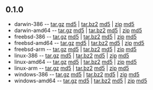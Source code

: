 ## 0.1.0

* darwin-386 -- [tar.gz](http://dendrite-binaries.s3-website-us-east-1.amazonaws.com/darwin-386/0.1.0/dendrite-darwin-386-0.1.0.tar.gz) [md5](http://dendrite-binaries.s3-website-us-east-1.amazonaws.com/darwin-386/0.1.0/dendrite-darwin-386-0.1.0.tar.gz.md5) | [tar.bz2](http://dendrite-binaries.s3-website-us-east-1.amazonaws.com/darwin-386/0.1.0/dendrite-darwin-386-0.1.0.tar.bz2) [md5](http://dendrite-binaries.s3-website-us-east-1.amazonaws.com/darwin-386/0.1.0/dendrite-darwin-386-0.1.0.tar.bz2.md5) | [zip](http://dendrite-binaries.s3-website-us-east-1.amazonaws.com/darwin-386/0.1.0/dendrite-darwin-386-0.1.0.zip) [md5](http://dendrite-binaries.s3-website-us-east-1.amazonaws.com/darwin-386/0.1.0/dendrite-darwin-386-0.1.0.zip.md5)
* darwin-amd64 -- [tar.gz](http://dendrite-binaries.s3-website-us-east-1.amazonaws.com/darwin-amd64/0.1.0/dendrite-darwin-amd64-0.1.0.tar.gz) [md5](http://dendrite-binaries.s3-website-us-east-1.amazonaws.com/darwin-amd64/0.1.0/dendrite-darwin-amd64-0.1.0.tar.gz.md5) | [tar.bz2](http://dendrite-binaries.s3-website-us-east-1.amazonaws.com/darwin-amd64/0.1.0/dendrite-darwin-amd64-0.1.0.tar.bz2) [md5](http://dendrite-binaries.s3-website-us-east-1.amazonaws.com/darwin-amd64/0.1.0/dendrite-darwin-amd64-0.1.0.tar.bz2.md5) | [zip](http://dendrite-binaries.s3-website-us-east-1.amazonaws.com/darwin-amd64/0.1.0/dendrite-darwin-amd64-0.1.0.zip) [md5](http://dendrite-binaries.s3-website-us-east-1.amazonaws.com/darwin-amd64/0.1.0/dendrite-darwin-amd64-0.1.0.zip.md5)
* freebsd-386 -- [tar.gz](http://dendrite-binaries.s3-website-us-east-1.amazonaws.com/freebsd-386/0.1.0/dendrite-freebsd-386-0.1.0.tar.gz) [md5](http://dendrite-binaries.s3-website-us-east-1.amazonaws.com/freebsd-386/0.1.0/dendrite-freebsd-386-0.1.0.tar.gz.md5) | [tar.bz2](http://dendrite-binaries.s3-website-us-east-1.amazonaws.com/freebsd-386/0.1.0/dendrite-freebsd-386-0.1.0.tar.bz2) [md5](http://dendrite-binaries.s3-website-us-east-1.amazonaws.com/freebsd-386/0.1.0/dendrite-freebsd-386-0.1.0.tar.bz2.md5) | [zip](http://dendrite-binaries.s3-website-us-east-1.amazonaws.com/freebsd-386/0.1.0/dendrite-freebsd-386-0.1.0.zip) [md5](http://dendrite-binaries.s3-website-us-east-1.amazonaws.com/freebsd-386/0.1.0/dendrite-freebsd-386-0.1.0.zip.md5)
* freebsd-amd64 -- [tar.gz](http://dendrite-binaries.s3-website-us-east-1.amazonaws.com/freebsd-amd64/0.1.0/dendrite-freebsd-amd64-0.1.0.tar.gz) [md5](http://dendrite-binaries.s3-website-us-east-1.amazonaws.com/freebsd-amd64/0.1.0/dendrite-freebsd-amd64-0.1.0.tar.gz.md5) | [tar.bz2](http://dendrite-binaries.s3-website-us-east-1.amazonaws.com/freebsd-amd64/0.1.0/dendrite-freebsd-amd64-0.1.0.tar.bz2) [md5](http://dendrite-binaries.s3-website-us-east-1.amazonaws.com/freebsd-amd64/0.1.0/dendrite-freebsd-amd64-0.1.0.tar.bz2.md5) | [zip](http://dendrite-binaries.s3-website-us-east-1.amazonaws.com/freebsd-amd64/0.1.0/dendrite-freebsd-amd64-0.1.0.zip) [md5](http://dendrite-binaries.s3-website-us-east-1.amazonaws.com/freebsd-amd64/0.1.0/dendrite-freebsd-amd64-0.1.0.zip.md5)
* freebsd-arm -- [tar.gz](http://dendrite-binaries.s3-website-us-east-1.amazonaws.com/freebsd-arm/0.1.0/dendrite-freebsd-arm-0.1.0.tar.gz) [md5](http://dendrite-binaries.s3-website-us-east-1.amazonaws.com/freebsd-arm/0.1.0/dendrite-freebsd-arm-0.1.0.tar.gz.md5) | [tar.bz2](http://dendrite-binaries.s3-website-us-east-1.amazonaws.com/freebsd-arm/0.1.0/dendrite-freebsd-arm-0.1.0.tar.bz2) [md5](http://dendrite-binaries.s3-website-us-east-1.amazonaws.com/freebsd-arm/0.1.0/dendrite-freebsd-arm-0.1.0.tar.bz2.md5) | [zip](http://dendrite-binaries.s3-website-us-east-1.amazonaws.com/freebsd-arm/0.1.0/dendrite-freebsd-arm-0.1.0.zip) [md5](http://dendrite-binaries.s3-website-us-east-1.amazonaws.com/freebsd-arm/0.1.0/dendrite-freebsd-arm-0.1.0.zip.md5)
* linux-386 -- [tar.gz](http://dendrite-binaries.s3-website-us-east-1.amazonaws.com/linux-386/0.1.0/dendrite-linux-386-0.1.0.tar.gz) [md5](http://dendrite-binaries.s3-website-us-east-1.amazonaws.com/linux-386/0.1.0/dendrite-linux-386-0.1.0.tar.gz.md5) | [tar.bz2](http://dendrite-binaries.s3-website-us-east-1.amazonaws.com/linux-386/0.1.0/dendrite-linux-386-0.1.0.tar.bz2) [md5](http://dendrite-binaries.s3-website-us-east-1.amazonaws.com/linux-386/0.1.0/dendrite-linux-386-0.1.0.tar.bz2.md5) | [zip](http://dendrite-binaries.s3-website-us-east-1.amazonaws.com/linux-386/0.1.0/dendrite-linux-386-0.1.0.zip) [md5](http://dendrite-binaries.s3-website-us-east-1.amazonaws.com/linux-386/0.1.0/dendrite-linux-386-0.1.0.zip.md5)
* linux-amd64 -- [tar.gz](http://dendrite-binaries.s3-website-us-east-1.amazonaws.com/linux-amd64/0.1.0/dendrite-linux-amd64-0.1.0.tar.gz) [md5](http://dendrite-binaries.s3-website-us-east-1.amazonaws.com/linux-amd64/0.1.0/dendrite-linux-amd64-0.1.0.tar.gz.md5) | [tar.bz2](http://dendrite-binaries.s3-website-us-east-1.amazonaws.com/linux-amd64/0.1.0/dendrite-linux-amd64-0.1.0.tar.bz2) [md5](http://dendrite-binaries.s3-website-us-east-1.amazonaws.com/linux-amd64/0.1.0/dendrite-linux-amd64-0.1.0.tar.bz2.md5) | [zip](http://dendrite-binaries.s3-website-us-east-1.amazonaws.com/linux-amd64/0.1.0/dendrite-linux-amd64-0.1.0.zip) [md5](http://dendrite-binaries.s3-website-us-east-1.amazonaws.com/linux-amd64/0.1.0/dendrite-linux-amd64-0.1.0.zip.md5)
* linux-arm -- [tar.gz](http://dendrite-binaries.s3-website-us-east-1.amazonaws.com/linux-arm/0.1.0/dendrite-linux-arm-0.1.0.tar.gz) [md5](http://dendrite-binaries.s3-website-us-east-1.amazonaws.com/linux-arm/0.1.0/dendrite-linux-arm-0.1.0.tar.gz.md5) | [tar.bz2](http://dendrite-binaries.s3-website-us-east-1.amazonaws.com/linux-arm/0.1.0/dendrite-linux-arm-0.1.0.tar.bz2) [md5](http://dendrite-binaries.s3-website-us-east-1.amazonaws.com/linux-arm/0.1.0/dendrite-linux-arm-0.1.0.tar.bz2.md5) | [zip](http://dendrite-binaries.s3-website-us-east-1.amazonaws.com/linux-arm/0.1.0/dendrite-linux-arm-0.1.0.zip) [md5](http://dendrite-binaries.s3-website-us-east-1.amazonaws.com/linux-arm/0.1.0/dendrite-linux-arm-0.1.0.zip.md5)
* windows-386 -- [tar.gz](http://dendrite-binaries.s3-website-us-east-1.amazonaws.com/windows-386/0.1.0/dendrite-windows-386-0.1.0.tar.gz) [md5](http://dendrite-binaries.s3-website-us-east-1.amazonaws.com/windows-386/0.1.0/dendrite-windows-386-0.1.0.tar.gz.md5) | [tar.bz2](http://dendrite-binaries.s3-website-us-east-1.amazonaws.com/windows-386/0.1.0/dendrite-windows-386-0.1.0.tar.bz2) [md5](http://dendrite-binaries.s3-website-us-east-1.amazonaws.com/windows-386/0.1.0/dendrite-windows-386-0.1.0.tar.bz2.md5) | [zip](http://dendrite-binaries.s3-website-us-east-1.amazonaws.com/windows-386/0.1.0/dendrite-windows-386-0.1.0.zip) [md5](http://dendrite-binaries.s3-website-us-east-1.amazonaws.com/windows-386/0.1.0/dendrite-windows-386-0.1.0.zip.md5)
* windows-amd64 -- [tar.gz](http://dendrite-binaries.s3-website-us-east-1.amazonaws.com/windows-amd64/0.1.0/dendrite-windows-amd64-0.1.0.tar.gz) [md5](http://dendrite-binaries.s3-website-us-east-1.amazonaws.com/windows-amd64/0.1.0/dendrite-windows-amd64-0.1.0.tar.gz.md5) | [tar.bz2](http://dendrite-binaries.s3-website-us-east-1.amazonaws.com/windows-amd64/0.1.0/dendrite-windows-amd64-0.1.0.tar.bz2) [md5](http://dendrite-binaries.s3-website-us-east-1.amazonaws.com/windows-amd64/0.1.0/dendrite-windows-amd64-0.1.0.tar.bz2.md5) | [zip](http://dendrite-binaries.s3-website-us-east-1.amazonaws.com/windows-amd64/0.1.0/dendrite-windows-amd64-0.1.0.zip) [md5](http://dendrite-binaries.s3-website-us-east-1.amazonaws.com/windows-amd64/0.1.0/dendrite-windows-amd64-0.1.0.zip.md5)

